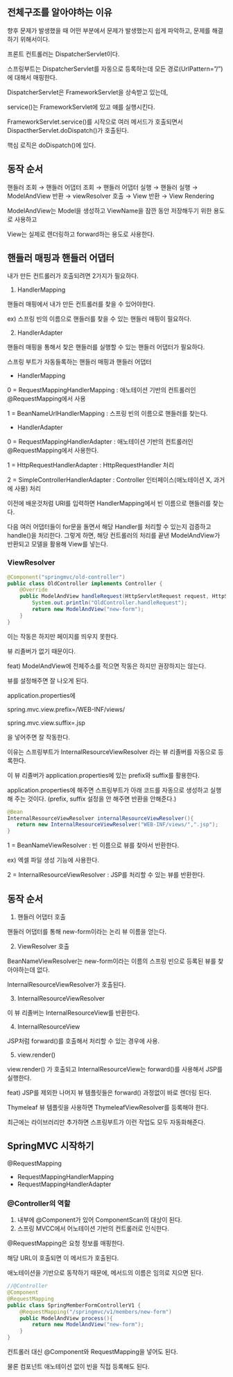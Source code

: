 ## 전체구조를 알아야하는 이유

향후 문제가 발생했을 때 어떤 부분에서 문제가 발생했는지 쉽게 파악하고, 문제를 해결하기 위해서이다.

프론트 컨트롤러는 DispatcherServlet이다.

스프링부트는 DispatcherServlet를 자동으로 등록하는데 모든 경로(UrlPattern=”/”)에 대해서 매핑한다.

DispatcherServlet은 FrameworkServlet을 상속받고 있는데,

service()는 FrameworkServlet에 있고 얘를 실행시킨다.

FrameworkServlet.service()를 시작으로 여러 메서드가 호출되면서 DispactherServlet.doDispatch()가 호출된다.

핵심 로직은 doDispatch()에 있다.

## 동작 순서

핸들러 조회 → 핸들러 어댑터 조회 → 핸들러 어댑터 실행 → 핸들러 실행 → ModelAndView 반환 → viewResolver 호출 → View 반환 → View Rendering

ModelAndView는 Model을 생성하고 ViewName을 잠깐 동안 저장해두기 위한 용도로 사용하고

View는 실제로 렌더링하고 forward하는 용도로 사용한다.

## 핸들러 매핑과 핸들러 어댑터

내가 만든 컨트롤러가 호출되려면 2가지가 필요하다.

1. HandlerMapping

핸들러 매핑에서 내가 만든 컨트롤러를 찾을 수 있어야한다.

ex) 스프링 빈의 이름으로 핸들러를 찾을 수 있는 핸들러 매핑이 필요하다.

2. HandlerAdapter

핸들러 매핑을 통해서 찾은 핸들러를 실행할 수 있는 핸들러 어댑터가 필요하다.

스프링 부트가 자동들록하는 핸들러 매핑과 핸들러 어댑터

- HandlerMapping

0 = RequestMappingHandlerMapping : 애노테이션 기반의 컨트롤러인 @RequestMapping에서 사용

1 = BeanNameUrlHandlerMapping : 스프링 빈의 이름으로 핸들러를 찾는다.

- HandlerAdapter

0 = RequestMappingHandlerAdapter : 애노테이션 기반의 컨트롤러인 @RequestMapping에서 사용한다.

1 = HttpRequestHandlerAdapter : HttpRequestHandler 처리

2 = SimpleControllerHandlerAdapter : Controller 인터페이스(애노테이션 X, 과거에 사용) 처리

이전에 배운것처럼 URI를 입력하면 HandlerMapping에서 빈 이름으로 핸들러를 찾는다.

다음 여러 어댑터들이 for문을 돌면서 해당 Handler를 처리할 수 있는지 검증하고 handle()을 처리한다. 그렇게 하면, 해당 컨트롤러의 처리를 끝낸 ModelAndView가 반환되고 모델을 활용해 View를 넣는다.

### ViewResolver

```java
@Component("springmvc/old-controller")
public class OldController implements Controller {
    @Override
    public ModelAndView handleRequest(HttpServletRequest request, HttpServletResponse response) throws Exception {
        System.out.println("OldController.handleRequest");
        return new ModelAndView("new-form");
    }
}
```

이는 작동은 하지만 페이지를 띄우지 못한다.

뷰 리졸버가 없기 때문이다.

feat) ModelAndView에 전체주소를 적으면 작동은 하지만 권장하지는 않는다.

뷰를 설정해주면 잘 나오게 된다.

application.properties에

spring.mvc.view.prefix=/WEB-INF/views/

spring.mvc.view.suffix=.jsp

을 넣어주면 잘 작동한다.

이유는 스프링부트가 InternalResourceViewResolver 라는 뷰 리졸버를 자동으로 등록한다.

이 뷰 리졸버가 application.properties에 있는 prefix와 suffix를 활용한다.

application.properties에 해주면 스프링부트가 아래 코드를 자동으로 생성하고 실행해 주는 것이다. (prefix, suffix 설정을 안 해주면 반환을 안해준다.)

```java
@Bean
InternalResourceViewResolver internalResourceViewResolver(){
   return new InternalResourceViewResolver("WEB-INF/views/",".jsp");
}
```

1 = BeanNameViewResolver : 빈 이름으로 뷰를 찾아서 반환한다.

ex) 엑셀 파일 생성 기능에 사용한다.

2 = InternalResourceViewResolver : JSP를 처리할 수 있는 뷰를 반환한다.

## 동작 순서

1. 핸들러 어댑터 호출

핸들러 어댑터를 통해 new-form이라는 논리 뷰 이름을 얻는다.

2. ViewResolver 호출

BeanNameViewResolver는 new-form이라는 이름의 스프링 빈으로 등록된 뷰를 찾아야하는데 없다.

InternalResourceViewResolver가 호출된다.

3. InternalResourceViewResolver

이 뷰 리졸버는 InternalResourceView를 반환한다.

4. InternalResourceView

JSP처럼 forward()를 호출해서 처리할 수 있는 경우에 사용.

5. view.render()

view.render() 가 호출되고 InternalResourceView는 forward()를 사용해서 JSP를 실행한다.

feat) JSP를 제외한 나머지 뷰 템플릿들은 forward() 과정없이 바로 렌더링 된다.

Thymeleaf 뷰 템플릿을 사용하면 ThymeleafViewResolver를 등록해야 한다.

최근에는 라이브러리만 추가하면 스프링부트가 이런 작업도 모두 자동화해준다.

## SpringMVC 시작하기

@RequestMapping

- RequestMappingHandlerMapping
- RequestMappingHandlerAdapter

### @Controller의 역할

1. 내부에 @Component가 있어 ComponentScan의 대상이 된다.
2. 스프링 MVCC에서 어노테이션 기반의 컨트롤러로 인식한다.

@RequestMapping은 요청 정보를 매핑한다.

해당 URL이 호출되면 이 메서드가 호출된다.

애노테이션을 기반으로 동작하기 때문에, 메서드의 이름은 임의로 지으면 된다.

```java
//@Controller
@Component
@RequestMapping
public class SpringMemberFormControllerV1 {
    @RequestMapping("/springmvc/v1/members/new-form")
    public ModelAndView process(){
        return new ModelAndView("new-form");
    }
}
```

컨트롤러 대신 @Component와 RequestMapping을 넣어도 된다.

물론 컴포넌트 애노테이션 없이 빈을 직접 등록해도 된다.
